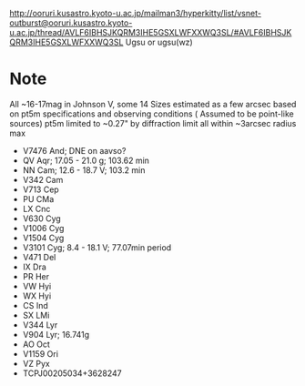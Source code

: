 http://ooruri.kusastro.kyoto-u.ac.jp/mailman3/hyperkitty/list/vsnet-outburst@ooruri.kusastro.kyoto-u.ac.jp/thread/AVLF6IBHSJKQRM3IHE5GSXLWFXXWQ3SL/#AVLF6IBHSJKQRM3IHE5GSXLWFXXWQ3SL Ugsu or ugsu(wz)

# Note
All ~16-17mag in Johnson V, some 14
Sizes estimated as a few arcsec based on pt5m specifications and observing conditions ( Assumed to be point-like sources)
pt5m limited to ~0.27" by diffraction limit
all within ~3arcsec radius max

- V7476 And; DNE on aavso?
- QV Aqr; 17.05 - 21.0 g; 103.62 min
- NN Cam; 12.6 - 18.7 V; 103.2 min
- V342 Cam
- V713 Cep
- PU CMa
- LX Cnc
- V630 Cyg
- V1006 Cyg
- V1504 Cyg
- V3101 Cyg;     8.4 - 18.1 V; 77.07min period
- V471 Del
- IX Dra
- PR Her
- VW Hyi
- WX Hyi
- CS Ind
- SX LMi
- V344 Lyr
- V904 Lyr; 16.741g
- AO Oct
- V1159 Ori
- VZ Pyx
- TCPJ00205034+3628247

